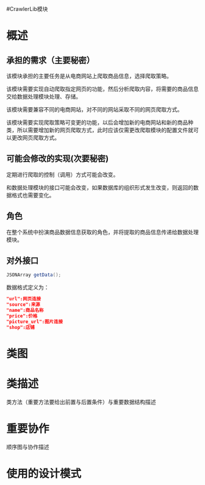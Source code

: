 #CrawlerLib模块
# 概述 #

## 承担的需求（主要秘密） ##
  该模块承担的主要任务是从电商网站上爬取商品信息，选择爬取策略。
  
  该模块需要实现自动爬取指定网页的功能，然后分析爬取内容，将需要的商品信息交给数据处理模块处理、存储。
  
  该模块需要兼容不同的电商网站，对不同的网站采取不同的网页爬取方式。
  
  该模块需要实现爬取策略可变更的功能，以后会增加新的电商网站和新的商品种类，所以需要增加新的网页爬取方式，此时应该仅需更改爬取模块的配置文件就可以更改网页爬取方式。
  
## 可能会修改的实现(次要秘密) ##
定期进行爬取的控制（调用）方式可能会改变。

和数据处理模块的接口可能会改变，如果数据库的组织形式发生改变，则返回的数据格式也需要变化。


## 角色 ##
在整个系统中扮演商品数据信息获取的角色，并将提取的商品信息传递给数据处理模块。


## 对外接口 ##
```java
JSONArray getData();
```
数据格式定义为：
```json
"url":网页连接
"source":来源
"name":商品名称
"price":价格
"picture_url":图片连接
"shop":店铺
```

# 类图 #



# 类描述 #

类方法（重要方法要给出前置与后置条件）与重要数据结构描述
# 重要协作 #
顺序图与协作描述
# 使用的设计模式 #





